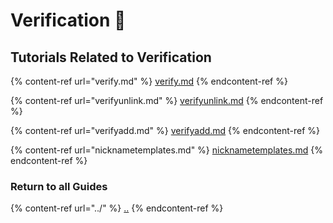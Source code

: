 # Verification 🔌

## Tutorials Related to Verification

{% content-ref url="verify.md" %}
[verify.md](verify.md)
{% endcontent-ref %}

{% content-ref url="verifyunlink.md" %}
[verifyunlink.md](verifyunlink.md)
{% endcontent-ref %}

{% content-ref url="verifyadd.md" %}
[verifyadd.md](verifyadd.md)
{% endcontent-ref %}

{% content-ref url="nicknametemplates.md" %}
[nicknametemplates.md](nicknametemplates.md)
{% endcontent-ref %}

### Return to all Guides

{% content-ref url="../" %}
[..](../)
{% endcontent-ref %}
